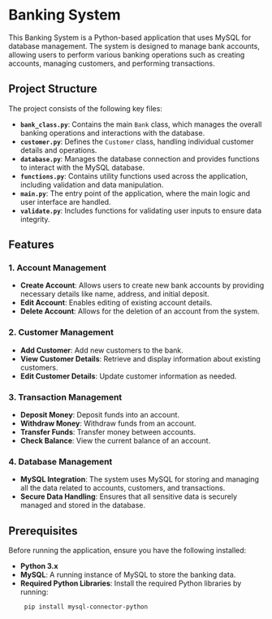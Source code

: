 # Banking System

This Banking System is a Python-based application that uses MySQL for database management. The system is designed to manage bank accounts, allowing users to perform various banking operations such as creating accounts, managing customers, and performing transactions.

## Project Structure

The project consists of the following key files:

- **`bank_class.py`**: Contains the main `Bank` class, which manages the overall banking operations and interactions with the database.
- **`customer.py`**: Defines the `Customer` class, handling individual customer details and operations.
- **`database.py`**: Manages the database connection and provides functions to interact with the MySQL database.
- **`functions.py`**: Contains utility functions used across the application, including validation and data manipulation.
- **`main.py`**: The entry point of the application, where the main logic and user interface are handled.
- **`validate.py`**: Includes functions for validating user inputs to ensure data integrity.

## Features

### 1. Account Management

- **Create Account**: Allows users to create new bank accounts by providing necessary details like name, address, and initial deposit.
- **Edit Account**: Enables editing of existing account details.
- **Delete Account**: Allows for the deletion of an account from the system.

### 2. Customer Management

- **Add Customer**: Add new customers to the bank.
- **View Customer Details**: Retrieve and display information about existing customers.
- **Edit Customer Details**: Update customer information as needed.

### 3. Transaction Management

- **Deposit Money**: Deposit funds into an account.
- **Withdraw Money**: Withdraw funds from an account.
- **Transfer Funds**: Transfer money between accounts.
- **Check Balance**: View the current balance of an account.

### 4. Database Management

- **MySQL Integration**: The system uses MySQL for storing and managing all the data related to accounts, customers, and transactions.
- **Secure Data Handling**: Ensures that all sensitive data is securely managed and stored in the database.

## Prerequisites

Before running the application, ensure you have the following installed:

- **Python 3.x**
- **MySQL**: A running instance of MySQL to store the banking data.
- **Required Python Libraries**: Install the required Python libraries by running:
  ```bash
   pip install mysql-connector-python
